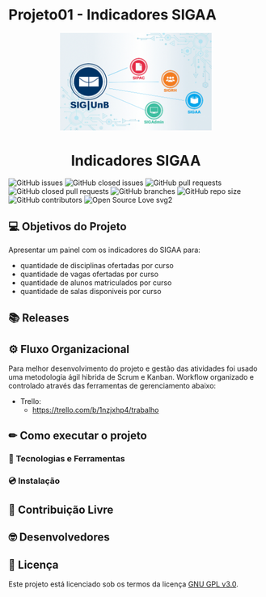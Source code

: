 # Projeto01 - Indicadores SIGAA

<p align="center">
  <img width="300" src="docs/assets/img/logo.png">
</p>
<h1 align="center">Indicadores SIGAA</h1>

 ![GitHub issues](https://img.shields.io/github/issues/fga-eps-mds/Projeto01?color=red)
 ![GitHub closed issues](https://img.shields.io/github/issues-closed/fga-eps-mds/Projeto01?color=green)
 ![GitHub pull requests](https://img.shields.io/github/issues-pr/fga-eps-mds/Projeto01?color=orange)
 ![GitHub closed pull requests](https://img.shields.io/github/issues-pr-closed/fga-eps-mds/Projeto01?color=brightgreen)
 ![GitHub branches](https://badgen.net/github/branches/fga-eps-mds/Projeto01/)
 ![GitHub repo size](https://img.shields.io/github/repo-size/fga-eps-mds/Projeto01?color=purple)
 ![GitHub contributors](https://img.shields.io/github/contributors/fga-eps-mds/Projeto01?color=ff69b4)
 ![Open Source Love svg2](https://badges.frapsoft.com/os/v2/open-source.svg?v=103)
 
## 💻 Objetivos do Projeto
Apresentar um painel com os indicadores do SIGAA para:

  - quantidade de disciplinas ofertadas por curso
  -  quantidade de vagas ofertadas por curso
  - quantidade de alunos matriculados por curso
  - quantidade de salas disponiveis por curso

## 📚 Releases

## ⚙️ Fluxo Organizacional
  Para melhor desenvolvimento do projeto e gestão das atividades foi usado uma metodologia ágil hibrida de Scrum e Kanban.
  Workflow organizado e controlado através das ferramentas de gerenciamento abaixo: 
  
  - Trello:
       -   https://trello.com/b/1nzjxhp4/trabalho

## ✏ Como executar o projeto

### 🧰️ Tecnologias e Ferramentas

### 💿 Instalação 

## 🤝 Contribuição Livre

## 🤓 Desenvolvedores

## 📝 Licença
Este projeto está licenciado sob os termos da licença 
[GNU GPL v3.0](./LICENSE).
